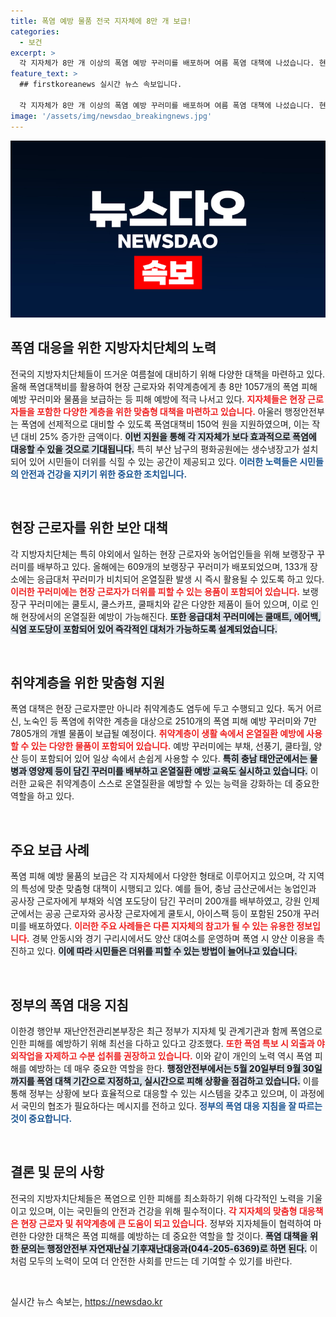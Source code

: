 ```yaml
---
title: 폭염 예방 물품 전국 지자체에 8만 개 보급!
categories:
  - 보건
excerpt: >
  각 지자체가 8만 개 이상의 폭염 예방 꾸러미를 배포하며 여름 폭염 대책에 나섰습니다. 현장 근로자와 취약계층을 위한 필수 아이템들로 구성된 이 꾸러미들, 과연 어떤 효과를 발휘할까요? 지금 확인해보세요!
feature_text: >
  ## firstkoreanews 실시간 뉴스 속보입니다.

  각 지자체가 8만 개 이상의 폭염 예방 꾸러미를 배포하며 여름 폭염 대책에 나섰습니다. 현장 근로자와 취약계층을 위한 필수 아이템들로 구성된 이 꾸러미들, 과연 어떤 효과를 발휘할까요? 지금 확인해보세요!
image: '/assets/img/newsdao_breakingnews.jpg'
---
```


<p><img src="/assets/img/newsdao_breakingnews.jpg" alt="firstkoreanews 속보" /></p>

<h2 data-ke-size="size26">폭염 대응을 위한 지방자치단체의 노력</h2>

<p data-ke-size="size16">전국의 지방자치단체들이 뜨거운 여름철에 대비하기 위해 다양한 대책을 마련하고 있다. 올해 폭염대책비를 활용하여 현장 근로자와 취약계층에게 총 8만 1057개의 폭염 피해 예방 꾸러미와 물품을 보급하는 등 피해 예방에 적극 나서고 있다. <b><span style="color: #ee2323;">지자체들은 현장 근로자들을 포함한 다양한 계층을 위한 맞춤형 대책을 마련하고 있습니다.</span></b> 아울러 행정안전부는 폭염에 선제적으로 대비할 수 있도록 폭염대책비 150억 원을 지원하였으며, 이는 작년 대비 25% 증가한 금액이다. <b><span style="background-color: #21538527;">이번 지원을 통해 각 지자체가 보다 효과적으로 폭염에 대응할 수 있을 것으로 기대됩니다.</span></b> 특히 부산 남구의 평화공원에는 생수냉장고가 설치되어 있어 시민들이 더위를 식힐 수 있는 공간이 제공되고 있다. <b><span style="color: #1a5490;">이러한 노력들은 시민들의 안전과 건강을 지키기 위한 중요한 조치입니다.</span></b></p>

<p data-ke-size="size16">&nbsp;</p>

<h2 data-ke-size="size26">현장 근로자를 위한 보안 대책</h2>

<p data-ke-size="size16">각 지방자치단체는 특히 야외에서 일하는 현장 근로자와 농어업인들을 위해 보랭장구 꾸러미를 배부하고 있다. 올해에는 609개의 보랭장구 꾸러미가 배포되었으며, 133개 장소에는 응급대처 꾸러미가 비치되어 온열질환 발생 시 즉시 활용될 수 있도록 하고 있다. <b><span style="color: #ee2323;">이러한 꾸러미에는 현장 근로자가 더위를 피할 수 있는 용품이 포함되어 있습니다.</span></b> 보랭장구 꾸러미에는 쿨토시, 쿨스카프, 쿨패치와 같은 다양한 제품이 들어 있으며, 이로 인해 현장에서의 온열질환 예방이 가능해진다. <b><span style="background-color: #21538527;">또한 응급대처 꾸러미에는 쿨매트, 에어백, 식염 포도당이 포함되어 있어 즉각적인 대처가 가능하도록 설계되었습니다.</span></b></p>

<p data-ke-size="size16">&nbsp;</p>

<h2 data-ke-size="size26">취약계층을 위한 맞춤형 지원</h2>

<p data-ke-size="size16">폭염 대책은 현장 근로자뿐만 아니라 취약계층도 염두에 두고 수행되고 있다. 독거 어르신, 노숙인 등 폭염에 취약한 계층을 대상으로 2510개의 폭염 피해 예방 꾸러미와 7만 7805개의 개별 물품이 보급될 예정이다. <b><span style="color: #ee2323;">취약계층이 생활 속에서 온열질환 예방에 사용할 수 있는 다양한 물품이 포함되어 있습니다.</span></b> 예방 꾸러미에는 부채, 선풍기, 쿨타월, 양산 등이 포함되어 있어 일상 속에서 손쉽게 사용할 수 있다. <b><span style="background-color: #21538527;">특히 충남 태안군에서는 물병과 영양제 등이 담긴 꾸러미를 배부하고 온열질환 예방 교육도 실시하고 있습니다.</span></b> 이러한 교육은 취약계층이 스스로 온열질환을 예방할 수 있는 능력을 강화하는 데 중요한 역할을 하고 있다.</p>

<p data-ke-size="size16">&nbsp;</p>

<h2 data-ke-size="size26">주요 보급 사례</h2>

<p data-ke-size="size16">폭염 피해 예방 물품의 보급은 각 지자체에서 다양한 형태로 이루어지고 있으며, 각 지역의 특성에 맞춘 맞춤형 대책이 시행되고 있다. 예를 들어, 충남 금산군에서는 농업인과 공사장 근로자에게 부채와 식염 포도당이 담긴 꾸러미 200개를 배부하였고, 강원 인제군에서는 공공 근로자와 공사장 근로자에게 쿨토시, 아이스팩 등이 포함된 250개 꾸러미를 배포하였다. <b><span style="color: #ee2323;">이러한 주요 사례들은 다른 지자체의 참고가 될 수 있는 유용한 정보입니다.</span></b> 경북 안동시와 경기 구리시에서도 양산 대여소를 운영하며 폭염 시 양산 이용을 촉진하고 있다. <b><span style="background-color: #21538527;">이에 따라 시민들은 더위를 피할 수 있는 방법이 늘어나고 있습니다.</span></b></p>

<p data-ke-size="size16">&nbsp;</p>

<h2 data-ke-size="size26">정부의 폭염 대응 지침</h2>

<p data-ke-size="size16">이한경 행안부 재난안전관리본부장은 최근 정부가 지자체 및 관계기관과 함께 폭염으로 인한 피해를 예방하기 위해 최선을 다하고 있다고 강조했다. <b><span style="color: #ee2323;">또한 폭염 특보 시 외출과 야외작업을 자제하고 수분 섭취를 권장하고 있습니다.</span></b> 이와 같이 개인의 노력 역시 폭염 피해를 예방하는 데 매우 중요한 역할을 한다. <b><span style="background-color: #21538527;">행정안전부에서는 5월 20일부터 9월 30일까지를 폭염 대책 기간으로 지정하고, 실시간으로 피해 상황을 점검하고 있습니다.</span></b> 이를 통해 정부는 상황에 보다 효율적으로 대응할 수 있는 시스템을 갖추고 있으며, 이 과정에서 국민의 협조가 필요하다는 메시지를 전하고 있다. <b><span style="color: #1a5490;">정부의 폭염 대응 지침을 잘 따르는 것이 중요합니다.</span></b></p>

<p data-ke-size="size16">&nbsp;</p>

<h2 data-ke-size="size26">결론 및 문의 사항</h2>

<p data-ke-size="size16">전국의 지방자치단체들은 폭염으로 인한 피해를 최소화하기 위해 다각적인 노력을 기울이고 있으며, 이는 국민들의 안전과 건강을 위해 필수적이다. <b><span style="color: #ee2323;">각 지자체의 맞춤형 대응책은 현장 근로자 및 취약계층에 큰 도움이 되고 있습니다.</span></b> 정부와 지자체들이 협력하여 마련한 다양한 대책은 폭염 피해를 예방하는 데 중요한 역할을 할 것이다. <b><span style="background-color: #21538527;">폭염 대책을 위한 문의는 행정안전부 자연재난실 기후재난대응과(044-205-6369)로 하면 된다.</span></b> 이처럼 모두의 노력이 모여 더 안전한 사회를 만드는 데 기여할 수 있기를 바란다.</p>

<p data-ke-size="size16">&nbsp;</p>
실시간 뉴스 속보는, <a href="https://newsdao.kr" rel="dofollow">https://newsdao.kr</a>


